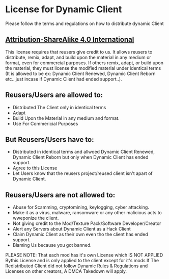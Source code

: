 # License for Dynamic Client
Please follow the terms and regulations on how to distribute dynamic Client
## [Attribution-ShareAlike 4.0 International](http://creativecommons.org/licenses/by-sa/4.0/?ref=chooser-v1)
This license requires that reusers give credit to us. It allows reusers to distribute, remix, adapt, and build upon the material in any medium or format, even for commercial purposes. If others remix, adapt, or build upon the material, they must license the modified material under identical terms (It is allowed to be ex: Dynamic Client Renewed, Dynamic Client Reborn etc.. just incase if Dynamic Client had ended support..).

## Reusers/Users are allowed to:
- Distributed The Client only in identical terms 
- Adapt
- Build Upon the Material in any medium and format.
- Use For Commericial Purposes

## But Reusers/Users have to:
- Distributed in identical terms and allwoed Dynamic Client Renewed, Dynamic Client Reborn but only when Dynamic Client has ended support.
- Agree to this License
- Let Users know that the reusers project/reused client isn't apart of Dynamic Client.

## Reusers/Users are not allowed to:
- Abuse for Scamming, cryptomining, keylogging, cyber attacking.
- Make it as a virus, malware, ransomware or any other malicious acts to wweponize the client.
- Not giving credit to the Mod/Texture Pack/Software Developer/Creator
- Alert any Servers about Dynamic Client as a Hack Client
- Claim Dynamic Client as their own even tho the client has ended support.
- Blaming Us because you got banned.
 
PLEASE NOTE: That each mod has it's own License which IS NOT APPLIED Bythis License and is only applied to the client except for it's mods
If The Redistributed Client did not follow Dynamic Rules & Regulations and Licenses on other creators, A DMCA Takedown will apply.

